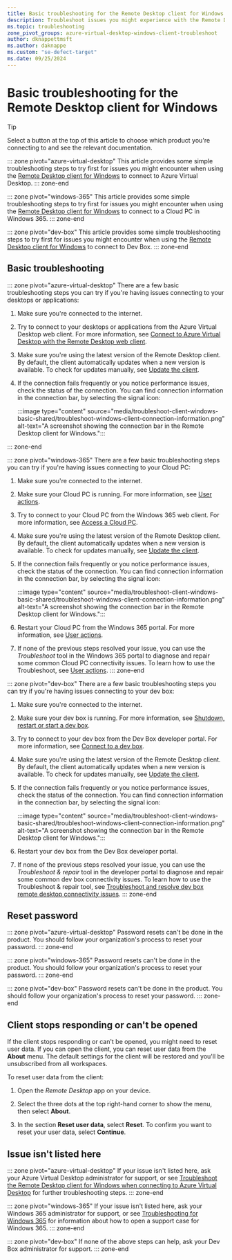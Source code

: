 ```yaml
---
title: Basic troubleshooting for the Remote Desktop client for Windows - Azure Virtual Desktop
description: Troubleshoot issues you might experience with the Remote Desktop client for Windows when connecting to Azure Virtual Desktop, Windows 365, and Dev Box.
ms.topic: troubleshooting
zone_pivot_groups: azure-virtual-desktop-windows-client-troubleshoot
author: dknappettmsft
ms.author: daknappe
ms.custom: "se-defect-target"
ms.date: 09/25/2024
---
```


# Basic troubleshooting for the Remote Desktop client for Windows

> [!TIP]
> Select a button at the top of this article to choose which product you're connecting to and see the relevant documentation.

::: zone pivot="azure-virtual-desktop"
This article provides some simple troubleshooting steps to try first for issues you might encounter when using the [Remote Desktop client for Windows](/azure/virtual-desktop/users/connect-windows?toc=%2Fazure%2Fvirtual-desktop%2Ftoc.json) to connect to Azure Virtual Desktop.
::: zone-end

::: zone pivot="windows-365"
This article provides some simple troubleshooting steps to try first for issues you might encounter when using the [Remote Desktop client for Windows](/windows-365/end-user-access-cloud-pc#remote-desktop) to connect to a Cloud PC in Windows 365.
::: zone-end

::: zone pivot="dev-box"
This article provides some simple troubleshooting steps to try first for issues you might encounter when using the [Remote Desktop client for Windows](/azure/virtual-desktop/../dev-box/tutorial-connect-to-dev-box-with-remote-desktop-app) to connect to Dev Box.
::: zone-end

## Basic troubleshooting

::: zone pivot="azure-virtual-desktop"
There are a few basic troubleshooting steps you can try if you're having issues connecting to your desktops or applications:

1. Make sure you're connected to the internet.

1. Try to connect to your desktops or applications from the Azure Virtual Desktop web client. For more information, see [Connect to Azure Virtual Desktop with the Remote Desktop web client](/azure/virtual-desktop/users/connect-web).

1. Make sure you're using the latest version of the Remote Desktop client. By default, the client automatically updates when a new version is available. To check for updates manually, see [Update the client](/azure/virtual-desktop/users/client-features-windows#update-the-client).

1. If the connection fails frequently or you notice performance issues, check the status of the connection. You can find connection information in the connection bar, by selecting the signal icon:

   :::image type="content" source="media/troubleshoot-client-windows-basic-shared/troubleshoot-windows-client-connection-information.png" alt-text="A screenshot showing the connection bar in the Remote Desktop client for Windows.":::

::: zone-end

::: zone pivot="windows-365"
There are a few basic troubleshooting steps you can try if you're having issues connecting to your Cloud PC:

1. Make sure you're connected to the internet.

1. Make sure your Cloud PC is running. For more information, see [User actions](/windows-365/end-user-access-cloud-pc#user-actions).

1. Try to connect to your Cloud PC from the Windows 365 web client. For more information, see [Access a Cloud PC](/windows-365/end-user-access-cloud-pc#home-page).

1. Make sure you're using the latest version of the Remote Desktop client. By default, the client automatically updates when a new version is available. To check for updates manually, see [Update the client](/azure/virtual-desktop/users/client-features-windows#update-the-client).

1. If the connection fails frequently or you notice performance issues, check the status of the connection. You can find connection information in the connection bar, by selecting the signal icon:

   :::image type="content" source="media/troubleshoot-client-windows-basic-shared/troubleshoot-windows-client-connection-information.png" alt-text="A screenshot showing the connection bar in the Remote Desktop client for Windows.":::

1. Restart your Cloud PC from the Windows 365 portal. For more information, see [User actions](/windows-365/end-user-access-cloud-pc#user-actions).

1. If none of the previous steps resolved your issue, you can use the *Troubleshoot* tool in the Windows 365 portal to diagnose and repair some common Cloud PC connectivity issues. To learn how to use the Troubleshoot, see [User actions](/windows-365/end-user-access-cloud-pc#user-actions).
::: zone-end

::: zone pivot="dev-box"
There are a few basic troubleshooting steps you can try if you're having issues connecting to your dev box:

1. Make sure you're connected to the internet.

1. Make sure your dev box is running. For more information, see [Shutdown, restart or start a dev box](/azure/dev-box/how-to-create-dev-boxes-developer-portal#shut-down-restart-or-start-a-dev-box).

1. Try to connect to your dev box from the Dev Box developer portal. For more information, see [Connect to a dev box](/azure/dev-box/quickstart-create-dev-box#connect-to-a-dev-box).

1. Make sure you're using the latest version of the Remote Desktop client. By default, the client automatically updates when a new version is available. To check for updates manually, see [Update the client](/azure/virtual-desktop/client-features-windows?toc=%2Fazure%2Fdev-box%2Ftoc.json#update-the-client).

1. If the connection fails frequently or you notice performance issues, check the status of the connection. You can find connection information in the connection bar, by selecting the signal icon:

   :::image type="content" source="media/troubleshoot-client-windows-basic-shared/troubleshoot-windows-client-connection-information.png" alt-text="A screenshot showing the connection bar in the Remote Desktop client for Windows.":::

1. Restart your dev box from the Dev Box developer portal.

1. If none of the previous steps resolved your issue, you can use the *Troubleshoot & repair* tool in the developer portal to diagnose and repair some common dev box connectivity issues. To learn how to use the Troubleshoot & repair tool, see [Troubleshoot and resolve dev box remote desktop connectivity issues](/azure/virtual-desktop/../dev-box/how-to-troubleshoot-repair-dev-box).
::: zone-end

## Reset password

::: zone pivot="azure-virtual-desktop"
Password resets can't be done in the product. You should follow your organization's process to reset your password. 
::: zone-end

::: zone pivot="windows-365"
Password resets can't be done in the product. You should follow your organization's process to reset your password.
::: zone-end

::: zone pivot="dev-box"
Password resets can't be done in the product. You should follow your organization's process to reset your password.
::: zone-end

## Client stops responding or can't be opened

If the client stops responding or can't be opened, you might need to reset user data. If you can open the client, you can reset user data from the **About** menu. The default settings for the client will be restored and you'll be unsubscribed from all workspaces.

To reset user data from the client:

1. Open the *Remote Desktop* app on your device.

1. Select the three dots at the top right-hand corner to show the menu, then select **About**.

1. In the section **Reset user data**, select **Reset**. To confirm you want to reset your user data, select **Continue**.

## Issue isn't listed here

::: zone pivot="azure-virtual-desktop"
If your issue isn't listed here, ask your Azure Virtual Desktop administrator for support, or see [Troubleshoot the Remote Desktop client for Windows when connecting to Azure Virtual Desktop](/azure/virtual-desktop/troubleshoot-client-windows) for further troubleshooting steps.
::: zone-end

::: zone pivot="windows-365"
If your issue isn't listed here, ask your Windows 365 administrator for support, or see [Troubleshooting for Windows 365](/windows-365/enterprise/troubleshooting) for information about how to open a support case for Windows 365.
::: zone-end

::: zone pivot="dev-box"
If none of the above steps can help, ask your Dev Box administrator for support.
::: zone-end
